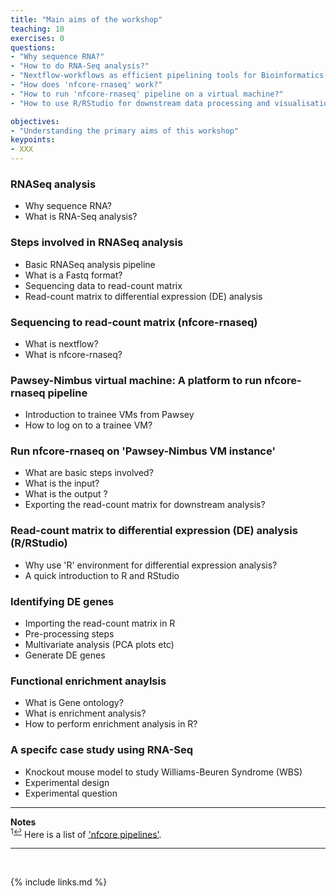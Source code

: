 ```yaml
---
title: "Main aims of the workshop"
teaching: 10
exercises: 0
questions:
- "Why sequence RNA?"
- "How to do RNA-Seq analysis?"
- "Nextflow-workflows as efficient pipelining tools for Bioinformatics tasks?"
- "How does 'nfcore-rnaseq' work?"
- "How to run 'nfcore-rnaseq' pipeline on a virtual machine?"
- "How to use R/RStudio for downstream data processing and visualisation?" 

objectives:
- "Understanding the primary aims of this workshop"
keypoints:
- XXX
---
```


### RNASeq analysis
- Why sequence RNA?
- What is RNA-Seq analysis?

### Steps involved in RNASeq analysis
- Basic RNASeq analysis pipeline 
- What is a Fastq format?
- Sequencing data to read-count matrix 
- Read-count matrix to differential expression (DE) analysis

### Sequencing to read-count matrix (nfcore-rnaseq)
- What is nextflow?
- What is nfcore-rnaseq?

### Pawsey-Nimbus virtual machine: A platform to run nfcore-rnaseq pipeline 
- Introduction to trainee VMs from Pawsey
- How to log on to a trainee VM?
 
### Run nfcore-rnaseq on 'Pawsey-Nimbus VM instance'
- What are basic steps involved?
- What is the input?
- What is the output ? 
- Exporting the read-count matrix for downstream analysis?

### Read-count matrix to differential expression (DE) analysis (R/RStudio)
- Why use 'R'  environment for differential expression analysis?
- A quick introduction to R and RStudio

### Identifying DE genes
- Importing the read-count matrix in R
- Pre-processing steps
- Multivariate analysis (PCA plots etc)
- Generate DE genes

### Functional enrichment anaylsis
- What is Gene ontology?
- What is enrichment analysis?
- How to perform enrichment analysis in R? 

### A specifc case study using RNA-Seq
- Knockout mouse model to study Williams-Beuren Syndrome (WBS)
- Experimental design
- Experimental question

___
**Notes**   
<sup id="f1">1[↩](#a1)</sup> Here is a list of ['nfcore pipelines'](https://nf-co.re/pipelines/).

___
<br>



{% include links.md %}
